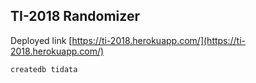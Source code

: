 ## TI-2018 Randomizer 

Deployed link [https://ti-2018.herokuapp.com/](https://ti-2018.herokuapp.com/)
```
createdb tidata
```
